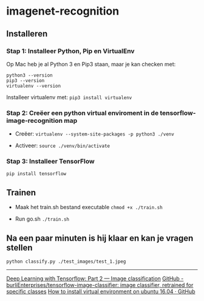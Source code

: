 # imagenet-recognition
## Installeren
### Stap 1: Installeer Python, Pip en VirtualEnv
Op Mac heb je al Python 3 en Pip3 staan, maar je kan checken met:
```
python3 --version
pip3 --version
virtualenv --version
```
Installeer virtualenv met:
`pip3 install virtualenv`

### Stap 2:  Creëer een python virtual enviroment in de tensorflow-image-recognition map

- Creëer:
`virtualenv --system-site-packages -p python3 ./venv`

- Activeer:
`source ./venv/bin/activate `

### Stap 3: Installeer TensorFlow
`pip install tensorflow`

## Trainen
- Maak het train.sh bestand executable
`chmod +x ./train.sh`

- Run go.sh
`./train.sh`

## Na een paar minuten is hij klaar en kan je vragen stellen
`python classify.py ./test_images/test_1.jpeg`

---

[Deep Learning with Tensorflow: Part 2 — Image classification](https://towardsdatascience.com/deep-learning-with-tensorflow-part-2-image-classification-58fcdffa7b84)
[GitHub - burliEnterprises/tensorflow-image-classifier: image classifier, retrained for specific classes](https://github.com/burliEnterprises/tensorflow-image-classifier)
[How to install virtual environment on ubuntu 16.04 · GitHub](https://gist.github.com/Geoyi/d9fab4f609e9f75941946be45000632b)
